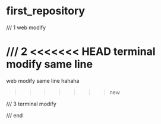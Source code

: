 # first_repository

/// 1
web modify

/// 2
<<<<<<< HEAD
terminal modify same line 
=======
web modify same line hahaha
>>>>>>> new

/// 3
terminal modify

/// end
